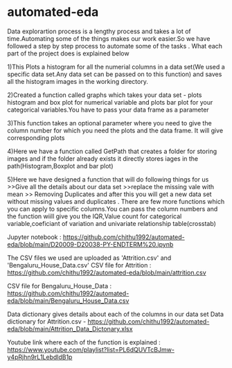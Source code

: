 # automated-eda
Data explorartion process is a lengthy process and takes a lot of time.Automating some of the things makes our work easier.So we have followed a step by step process to automate some of the tasks . What each part of the project does is explained below


1)This Plots a histogram for all the numerial columns in a data set(We used a specific data set.Any data set can be passed on to this function) and saves all the histogram images in the working directory.

2)Created a function called graphs which takes your data set - plots histogram and box plot for numerical variable and plots bar plot for your categorical variables.You have to pass your data frame as a parameter

3)This function takes an optional parameter where you need to give the column number for which you need the plots and the data frame. It will give corresponding plots

4)Here we have a function called GetPath that creates a folder for storing images and if the folder already exists it directly stores iages in the path(Histogram,Boxplot and bar plot)

5)Here we have designed a function that will do following things for us >>Give all the details about our data set >>replace the missing vale with mean >> Removing Duplicates and after this you will get a new data set without missing values and duplicates .
There are few more functions which you can apply to specific columns.You can pass the column numbers and the function wiill give you the IQR,Value count for categorical variable,coeficiant of variation and univariate relationship table(crosstab)

Jupyter notebook : https://github.com/chithu1992/automated-eda/blob/main/D20009-D20038-PY-ENDTERM%20.ipynb

The CSV files we used are uploaded as 'Attrition.csv' and 'Bengaluru_House_Data.csv'
CSV file for Attrition : https://github.com/chithu1992/automated-eda/blob/main/attrition.csv

CSV file for Bengaluru_House_Data : https://github.com/chithu1992/automated-eda/blob/main/Bengaluru_House_Data.csv

Data dictionary gives details about each of the columns in our data set
Data dictionary for Attrition.csv - https://github.com/chithu1992/automated-eda/blob/main/Attrition_Data_Dictonary.xlsx

Youtube link where each of the function is explained : https://www.youtube.com/playlist?list=PL6dQUVTcBJmw-y4pRjhn9rL1LebdldB1p
